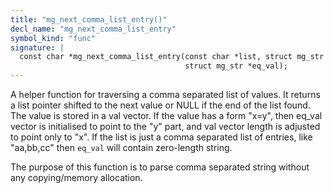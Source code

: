 ```yaml
---
title: "mg_next_comma_list_entry()"
decl_name: "mg_next_comma_list_entry"
symbol_kind: "func"
signature: |
  const char *mg_next_comma_list_entry(const char *list, struct mg_str *val,
                                       struct mg_str *eq_val);
---
```


A helper function for traversing a comma separated list of values.
It returns a list pointer shifted to the next value or NULL if the end
of the list found.
The value is stored in a val vector. If the value has a form "x=y", then eq_val
vector is initialised to point to the "y" part, and val vector length
is adjusted to point only to "x".
If the list is just a comma separated list of entries, like "aa,bb,cc" then
`eq_val` will contain zero-length string.

The purpose of this function is to parse comma separated string without
any copying/memory allocation. 

